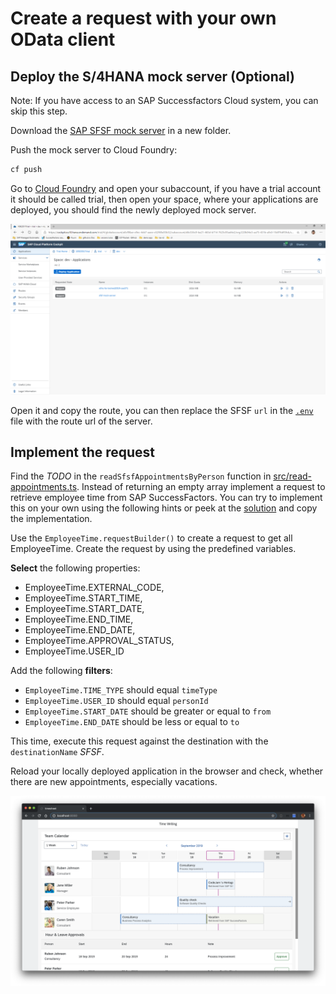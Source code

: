 # Create a request with your own OData client

## Deploy the S/4HANA mock server (Optional)

Note: If you have access to an SAP Successfactors Cloud system, you can skip this step.

Download the [SAP SFSF mock server](https://github.wdf.sap.corp/MA/sfsf-mock-server) in a new folder.

Push the mock server to Cloud Foundry:
```sh
cf push
```

Go to [Cloud Foundry](https://account.hana.ondemand.com/) and open your subaccount, if you have a trial account it should be called trial, then open your space, where your applications are deployed, you should find the newly deployed mock server.

![Space](images/space-SFSF.png)

Open it and copy the route, you can then replace the SFSF `url` in the [`.env`](../.env) file with the route url of the server.

## Implement the request
Find the *TODO* in the `readSfsfAppointmentsByPerson` function in [src/read-appointments.ts](../src/read-appointments.ts). Instead of returning an empty array implement a request to retrieve employee time from SAP SuccessFactors. You can try to implement this on your own using the following hints or peek at the [solution](SOLUTION.md#create-a-read-request-to-sap-s4hana) and copy the implementation.

Use the `EmployeeTime.requestBuilder()` to create a request to get all EmployeeTime. Create the request by using the predefined variables.

**Select** the following properties:
* EmployeeTime.EXTERNAL_CODE,
* EmployeeTime.START_TIME,
* EmployeeTime.START_DATE,
* EmployeeTime.END_TIME,
* EmployeeTime.END_DATE,
* EmployeeTime.APPROVAL_STATUS,
* EmployeeTime.USER_ID

Add the following **filters**:

* `EmployeeTime.TIME_TYPE` should equal `timeType`
* `EmployeeTime.USER_ID` should equal `personId`
* `EmployeeTime.START_DATE` should be greater or equal to `from`
* `EmployeeTime.END_DATE` should be less or equal to `to`

This time, execute this request against the destination with the `destinationName` *SFSF*.

Reload your locally deployed application in the browser and check, whether there are new appointments, especially vacations.

![Read SFSF](images/read-sfsf.png)

<!-- # Automate your deployment
TODO: -->
